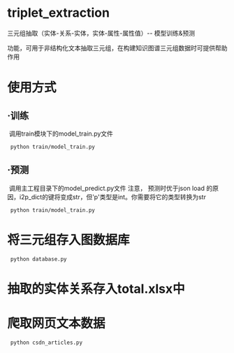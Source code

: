 # triplet_extraction

三元组抽取（实体-关系-实体，实体-属性-属性值）-- 模型训练&预测

功能，可用于非结构化文本抽取三元组，在构建知识图谱三元组数据时可提供帮助作用

# 使用方式
## ·训练

​    调用train模块下的model_train.py文件

```shell
 python train/model_train.py
```



## ·预测

​	调用主工程目录下的model_predict.py文件
注意， 预测时优于json load 的原因，i2p_dict的键将变成str，但'p'类型是int。你需要将它的类型转换为str

```shell
 python train/model_train.py
```

# 将三元组存入图数据库
```shell
 python database.py
```

# 抽取的实体关系存入total.xlsx中

# 爬取网页文本数据
```shell
 python csdn_articles.py
```


